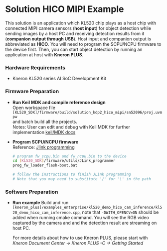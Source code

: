 # Solution HICO MIPI Example

This solution is an application which KL520 chip plays as a host chip with connected MIPI camera sensors (**host input**) for object detection while sending images by a host PC and receiving detection results from it (**companion output through USB**). Host input and companion output is abbreviated as **HICO**. You will need to program the SCPU/NCPU firmware to the device first. Then, you can start object detection by running an application at host with **Kneron PLUS**.



### Hardware Requirements

- Kneron KL520 series AI SoC Development Kit  



### Firmware Preparation

- **Run Keil MDK and compile reference design**  
    Open workspace file `[KL520_SDK]/firmware/build/solution_kdp2_hico_mipi/sn52096/proj.uvmpw`  
    and batch build all the projects.    
    Notes:
    User can edit and debug with Keil MDK for further implementation [keil/MDK docs](https://www2.keil.com/mdk5/docs)
- **Program SCPU/NCPU firmware**  
    Reference:  [Jlink programming](../flash_management/flash_management.md#4-program-flash-via-jtagswd-interface)  
    
    ```bash
    # program fw_scpu.bin and fw_ncpu.bin to the device  
    cd [KL520_SDK]/firmware/utils/JLink_programmer  
    prog_fw_loader_flash-boot.bat 
    
    # follow the instructions to finish JLink programming
    # Note that you may need to substitute '/' for '\' in the path
    ```

### Software Preparation

- **Run example**
    Build and run `[kneron_plus]/examples_enterprise/kl520_demo_hico_cam_inference/kl520_demo_hico_cam_inference.cpp`, note that `-DWITH_OPENCV=ON` should be added when running cmake command. You will see the RGB video captured by the camera and and the detection result are streaming on host PC. 
    
    For more details about how to use Kneron PLUS, please start with *Kneron Document Center -> Kneron PLUS -C -> Getting Started*

